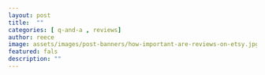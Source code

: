 ```yaml
---
layout: post
title:  "" 
categories: [ q-and-a , reviews]
author: reece
image: assets/images/post-banners/how-important-are-reviews-on-etsy.jpg
featured: fals
description: ""
---
```

